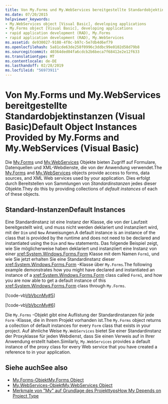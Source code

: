 ```yaml
---
title: Von My.Forms und My.WebServices bereitgestellte Standardobjektinstanzen (Visual Basic)
ms.date: 07/20/2015
helpviewer_keywords:
- My.WebServices object [Visual Basic], developing applications
- My.Forms object [Visual Basic], developing applications
- rapid application development (RAD), My.Forms
- rapid application development (RAD), My.WebServices
ms.assetid: de930027-9108-4f0c-b97c-5e7db4d6ef79
ms.openlocfilehash: 5a81cde63de258f0996c3ddbc99e0102d58d79b8
ms.sourcegitcommit: 40364ded04fa6cdcb2b6beca7f68412e2e12f633
ms.translationtype: MT
ms.contentlocale: de-DE
ms.lasthandoff: 02/28/2019
ms.locfileid: "56973911"
---
```

# <a name="default-object-instances-provided-by-myforms-and-mywebservices-visual-basic"></a><span data-ttu-id="d184b-102">Von My.Forms und My.WebServices bereitgestellte Standardobjektinstanzen (Visual Basic)</span><span class="sxs-lookup"><span data-stu-id="d184b-102">Default Object Instances Provided by My.Forms and My.WebServices (Visual Basic)</span></span>
<span data-ttu-id="d184b-103">Die [My.Forms](../../../visual-basic/language-reference/objects/my-forms-object.md) und [My.WebServices](../../../visual-basic/language-reference/objects/my-webservices-object.md) Objekte bieten Zugriff auf Formulare, Datenquellen und XML-Webdienste, die von der Anwendung verwendet.</span><span class="sxs-lookup"><span data-stu-id="d184b-103">The [My.Forms](../../../visual-basic/language-reference/objects/my-forms-object.md) and [My.WebServices](../../../visual-basic/language-reference/objects/my-webservices-object.md) objects provide access to forms, data sources, and XML Web services used by your application.</span></span> <span data-ttu-id="d184b-104">Dies erfolgt durch Bereitstellen von Sammlungen von *Standardinstanzen* jedes dieser Objekte.</span><span class="sxs-lookup"><span data-stu-id="d184b-104">They do this by providing collections of *default instances* of each of these objects.</span></span>  
  
## <a name="default-instances"></a><span data-ttu-id="d184b-105">Standard-Instanzen</span><span class="sxs-lookup"><span data-stu-id="d184b-105">Default Instances</span></span>  
 <span data-ttu-id="d184b-106">Eine Standardinstanz ist eine Instanz der Klasse, die von der Laufzeit bereitgestellt wird, und muss nicht werden deklariert und instanziiert wird, mit der `Dim` und `New` Anweisungen.</span><span class="sxs-lookup"><span data-stu-id="d184b-106">A default instance is an instance of the class that is provided by the runtime and does not need to be declared and instantiated using the `Dim` and `New` statements.</span></span> <span data-ttu-id="d184b-107">Das folgende Beispiel zeigt, wie Sie möglicherweise haben deklariert und instanziiert eine Instanz von einer <xref:System.Windows.Forms.Form> Klasse mit dem Namen `Form1`, und wie Sie jetzt erhalten Sie eine Standardinstanz dieser <xref:System.Windows.Forms.Form> -Klasse über `My.Forms`.</span><span class="sxs-lookup"><span data-stu-id="d184b-107">The following example demonstrates how you might have declared and instantiated an instance of a <xref:System.Windows.Forms.Form> class called `Form1`, and how you are now able to get a default instance of this <xref:System.Windows.Forms.Form> class through `My.Forms`.</span></span>  
  
 [!code-vb[VbVbcnMy#5](~/samples/snippets/visualbasic/VS_Snippets_VBCSharp/VbVbcnMy/VB/Class1.vb#5)]  
  
 [!code-vb[VbVbcnMy#6](~/samples/snippets/visualbasic/VS_Snippets_VBCSharp/VbVbcnMy/VB/Class1.vb#6)]  
  
 <span data-ttu-id="d184b-108">Die `My.Forms` -Objekt gibt eine Auflistung der Standardinstanzen für jede `Form` -Klasse, die in Ihrem Projekt vorhanden ist.</span><span class="sxs-lookup"><span data-stu-id="d184b-108">The `My.Forms` object returns a collection of default instances for every `Form` class that exists in your project.</span></span> <span data-ttu-id="d184b-109">Auf ähnliche Weise `My.WebServices` bietet Sie einer Standardinstanz der Proxyklasse für jeden Webdienst, dass Sie einen Verweis auf in Ihrer Anwendung erstellt haben.</span><span class="sxs-lookup"><span data-stu-id="d184b-109">Similarly, `My.WebServices` provides a default instance of the proxy class for every Web service that you have created a reference to in your application.</span></span>  
  
## <a name="see-also"></a><span data-ttu-id="d184b-110">Siehe auch</span><span class="sxs-lookup"><span data-stu-id="d184b-110">See also</span></span>
- [<span data-ttu-id="d184b-111">My.Forms-Objekt</span><span class="sxs-lookup"><span data-stu-id="d184b-111">My.Forms Object</span></span>](../../../visual-basic/language-reference/objects/my-forms-object.md)
- [<span data-ttu-id="d184b-112">My.WebServices-Objekt</span><span class="sxs-lookup"><span data-stu-id="d184b-112">My.WebServices Object</span></span>](../../../visual-basic/language-reference/objects/my-webservices-object.md)
- [<span data-ttu-id="d184b-113">Merkmale von "My" auf Grundlage des Projekttyps</span><span class="sxs-lookup"><span data-stu-id="d184b-113">How My Depends on Project Type</span></span>](../../../visual-basic/developing-apps/development-with-my/how-my-depends-on-project-type.md)
